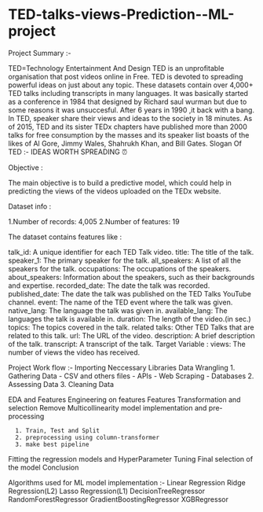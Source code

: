# TED-talks-views-Prediction--ML-project

Project Summary :-

TED=Technology Entertainment And Design
TED is an unprofitable organisation that post videos online in Free. TED is devoted to spreading powerful ideas on just about any topic. These datasets contain over 4,000+ TED talks including transcripts in many languages. It was basically started as a conference in 1984 that designed by Richard saul wurman but due to some reasons it was unsuccesful. After 6 years in 1990 ,it back with a bang. In TED, speaker share their views and ideas to the society in 18 minutes. As of 2015, TED and its sister TEDx chapters have published more than 2000 talks for free consumption by the masses and its speaker list boasts of the likes of Al Gore, Jimmy Wales, Shahrukh Khan, and Bill Gates.
            Slogan Of TED :- IDEAS WORTH SPREADING ⏰

            
Objective :

The main objective is to build a predictive model, which could help in predicting the views of the videos uploaded on the TEDx website.


Dataset info :

1.Number of records: 4,005
2.Number of features: 19


The dataset contains features like :

talk_id: A unique identifier for each TED Talk video.
title: The title of the talk.
speaker_1: The primary speaker for the talk.
all_speakers: A list of all the speakers for the talk.
occupations: The occupations of the speakers.
about_speakers: Information about the speakers, such as their backgrounds and expertise.
recorded_date: The date the talk was recorded.
published_date: The date the talk was published on the TED Talks YouTube channel.
event: The name of the TED event where the talk was given.
native_lang: The language the talk was given in.
available_lang: The languages the talk is available in.
duration: The length of the video.(in sec.)
topics: The topics covered in the talk.
related talks: Other TED Talks that are related to this talk.
url: The URL of the video.
description: A brief description of the talk.
transcript: A transcript of the talk.
Target Variable :
views: The number of views the video has received.

Project Work flow :-
Importing Neccessary Libraries
Data Wrangling
      1. Gathering Data 
          - CSV and others files 
          - APIs 
          - Web Scraping 
          - Databases 
      2. Assessing Data
      3. Cleaning Data 
      
EDA and Features Engineering on features
Features Transformation and selection
Remove Multicollinearity
model implementation and pre-processing

      1. Train, Test and Split
      2. preprocessing using column-transformer
      3. make best pipeline     
      
Fitting the regression models and HyperParameter Tuning
Final selection of the model
Conclusion

Algorithms used for ML model implementation :-
Linear Regression
Ridge Regression(L2)
Lasso Regression(L1)
DecisionTreeRegressor
RandomForestRegressor
GradientBoostingRegressor
XGBRegressor


